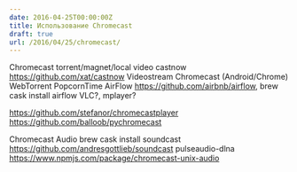 ```yaml
---
date: 2016-04-25T00:00:00Z
title: Использование Chromecast
draft: true
url: /2016/04/25/chromecast/
---
```


Chromecast
	torrent/magnet/local video
	castnow https://github.com/xat/castnow
	Videostream Chromecast (Android/Chrome)
	WebTorrent
	PopcornTime
	AirFlow https://github.com/airbnb/airflow, brew cask install airflow
	VLC?, mplayer?

https://github.com/stefanor/chromecastplayer
https://github.com/balloob/pychromecast

Chromecast Audio
	brew cask install soundcast https://github.com/andresgottlieb/soundcast
	pulseaudio-dlna
	https://www.npmjs.com/package/chromecast-unix-audio
